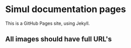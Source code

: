 # Simul documentation pages

This is a GitHub Pages site, using Jekyll.

## All images should have full URL's
